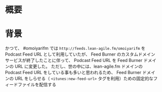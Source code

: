 # 概要


# 背景
かつて、 #omoiyarifm では `http://feeds.lean-agile.fm/omoiyarifm` を Podcast Feed URL として利用していたが、 Feed Burner のカスタムドメインサービスが終了したことに伴って、 Podcast Feed URL を Feed Burner ドメインの URL に変更した。
ただし、世の中には、lean-agile.fm ドメインの Podcast Feed URL をしている事も多いと思われるため、 Feed Burner ドメインの URL をしらせる（
    `<itunes:new-feed-url>` タグを利用）ための固定的なフィードファイルを配信する